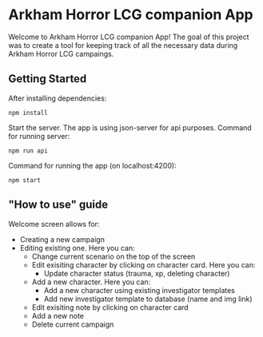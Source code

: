 # Arkham Horror LCG companion App

Welcome to Arkham Horror LCG companion App! The goal of this project was to create a tool for keeping track of all the necessary data during Arkham Horror LCG campaings.

## Getting Started

After installing dependencies:

```
npm install
```

Start the server. The app is using json-server for api purposes. Command for running server:

```
npm run api
```

Command for running the app (on localhost:4200):

```
npm start
```

## "How to use" guide

Welcome screen allows for:
* Creating a new campaign
* Editing existing one. Here you can:
  * Change current scenario on the top of the screen
  * Edit exisiting character by clicking on character card. Here you can:
    * Update character status (trauma, xp, deleting character)
  * Add a new character. Here you can:
    * Add a new character using existing investigator templates
    * Add new investigator template to database (name and img link)
  * Edit exisiting note by clicking on character card
  * Add a new note
  * Delete current campaign
